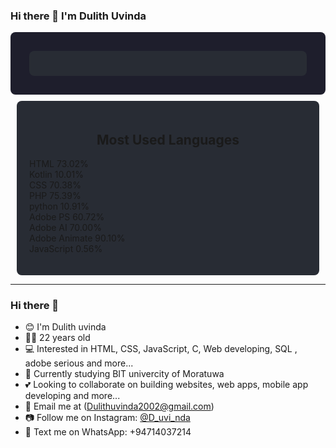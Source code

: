 ### Hi there 👋 I'm Dulith Uvinda
<div style="display: flex; justify-content: space-around; flex-wrap: wrap; background-color: #1e1e2c; padding: 20px; border-radius: 8px; color: white;">

  <div style="flex: 1; min-width: 300px; margin: 10px; background-color: #282c34; border-radius: 8px; padding: 20px;">
    </div>
  </div>

  <div style="flex: 1; min-width: 300px; margin: 10px; background-color: #282c34; border-radius: 8px; padding: 20px;">
    <h2 style="text-align: center;">Most Used Languages</h2>
    <ul style="list-style: none; padding: 0;">
      <li><span style="color: #e34c26;"></span> HTML 73.02%</li>
      <li><span style="color: #7f52ff;"></span> Kotlin 10.01%</li>
      <li><span style="color: #264de4;"></span> CSS 70.38%</li>
      <li><span style="color: #4f5d95;"></span> PHP 75.39%</li>
      <li><span style="color: #8695a4;"></span> python 10.91%</li>
      <li><span style="color: #89e051;"></span> Adobe PS 60.72%</li>
      <li><span style="color: #89e051;"></span> Adobe AI 70.00%</li>
      <li><span style="color: #89e051;"></span> Adobe Animate 90.10%</li>
      <li><span style="color: #f1e05a;"></span> JavaScript 0.56%</li>
    </ul>
  </div>

</div>

---

### Hi there 👋

- 😊 I'm Dulith uvinda
- 🧑‍🎓 22 years old
- 💻 Interested in HTML, CSS, JavaScript, C, Web developing, SQL , adobe serious and more...
- 📘 Currently studying BIT univercity of Moratuwa
- 💕 Looking to collaborate on building websites, web apps, mobile app developing and more...
- 📧 Email me at (Dulithuvinda2002@gmail.com)
- 📷 Follow me on Instagram: [@D_uvi_nda](https://www.instagram.com/d_uvi_nda/profilecard/?igsh=OTI5cDNyODN6aDZw)
- 💬 Text me on WhatsApp: +94714037214
